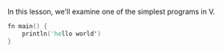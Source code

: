 In this lesson, we'll examine one of the simplest programs in V.

```v
fn main() {
	println('hello world')
}
```
